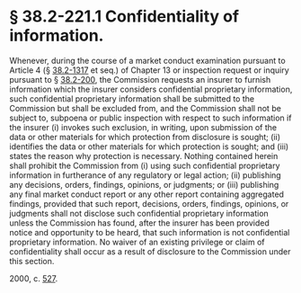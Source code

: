 # § 38.2-221.1 Confidentiality of information.

<p>Whenever, during the course of a market conduct examination pursuant to Article 4 (§ <a href='http://law.lis.virginia.gov/vacode/38.2-1317/'>38.2-1317</a> et seq.) of Chapter 13 or inspection request or inquiry pursuant to § <a href='http://law.lis.virginia.gov/vacode/38.2-200/'>38.2-200</a>, the Commission requests an insurer to furnish information which the insurer considers confidential proprietary information, such confidential proprietary information shall be submitted to the Commission but shall be excluded from, and the Commission shall not be subject to, subpoena or public inspection with respect to such information if the insurer (i) invokes such exclusion, in writing, upon submission of the data or other materials for which protection from disclosure is sought; (ii) identifies the data or other materials for which protection is sought; and (iii) states the reason why protection is necessary. Nothing contained herein shall prohibit the Commission from (i) using such confidential proprietary information in furtherance of any regulatory or legal action; (ii) publishing any decisions, orders, findings, opinions, or judgments; or (iii) publishing any final market conduct report or any other report containing aggregated findings, provided that such report, decisions, orders, findings, opinions, or judgments shall not disclose such confidential proprietary information unless the Commission has found, after the insurer has been provided notice and opportunity to be heard, that such information is not confidential proprietary information. No waiver of an existing privilege or claim of confidentiality shall occur as a result of disclosure to the Commission under this section.</p><p>2000, c. <a href='http://lis.virginia.gov/cgi-bin/legp604.exe?001+ful+CHAP0527'>527</a>.</p>